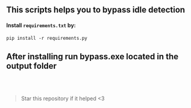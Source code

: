 ## This scripts helps you to bypass idle detection
#### Install ```requirements.txt``` by:
```
pip install -r requirements.py
```
## After installing run bypass.exe located in the output folder
<br><br>
> Star this repository if it helped <3
